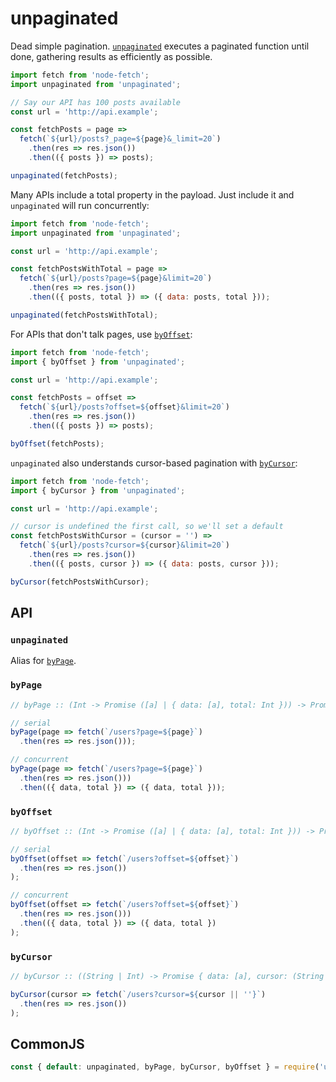# unpaginated

Dead simple pagination. [`unpaginated`](https://github.com/manuscriptmastr/unpaginated#unpaginated-1) executes a paginated function until done, gathering results as efficiently as possible.

```js
import fetch from 'node-fetch';
import unpaginated from 'unpaginated';

// Say our API has 100 posts available
const url = 'http://api.example';

const fetchPosts = page =>
  fetch(`${url}/posts?_page=${page}&_limit=20`)
    .then(res => res.json())
    .then(({ posts }) => posts);

unpaginated(fetchPosts);
```

Many APIs include a total property in the payload. Just include it and `unpaginated` will run concurrently:
```js
import fetch from 'node-fetch';
import unpaginated from 'unpaginated';

const url = 'http://api.example';

const fetchPostsWithTotal = page =>
  fetch(`${url}/posts?page=${page}&limit=20`)
    .then(res => res.json())
    .then(({ posts, total }) => ({ data: posts, total }));

unpaginated(fetchPostsWithTotal);
```

For APIs that don't talk pages, use [`byOffset`](https://github.com/manuscriptmastr/unpaginated#byoffset):
```js
import fetch from 'node-fetch';
import { byOffset } from 'unpaginated';

const url = 'http://api.example';

const fetchPosts = offset =>
  fetch(`${url}/posts?offset=${offset}&limit=20`)
    .then(res => res.json())
    .then(({ posts }) => posts);

byOffset(fetchPosts);
```

`unpaginated` also understands cursor-based pagination with [`byCursor`](https://github.com/manuscriptmastr/unpaginated#bycursor):
```js
import fetch from 'node-fetch';
import { byCursor } from 'unpaginated';

const url = 'http://api.example';

// cursor is undefined the first call, so we'll set a default
const fetchPostsWithCursor = (cursor = '') =>
  fetch(`${url}/posts?cursor=${cursor}&limit=20`)
    .then(res => res.json())
    .then(({ posts, cursor }) => ({ data: posts, cursor }));

byCursor(fetchPostsWithCursor);
```

## API

### `unpaginated`

Alias for [`byPage`](https://github.com/manuscriptmastr/unpaginated#bypage).

### `byPage`
```js
// byPage :: (Int -> Promise ([a] | { data: [a], total: Int })) -> Promise [a]

// serial
byPage(page => fetch(`/users?page=${page}`)
  .then(res => res.json()));

// concurrent
byPage(page => fetch(`/users?page=${page}`)
  .then(res => res.json()))
  .then(({ data, total }) => ({ data, total }));
```

### `byOffset`
```js
// byOffset :: (Int -> Promise ([a] | { data: [a], total: Int })) -> Promise [a]

// serial
byOffset(offset => fetch(`/users?offset=${offset}`)
  .then(res => res.json())
);

// concurrent
byOffset(offset => fetch(`/users?offset=${offset}`)
  .then(res => res.json()))
  .then(({ data, total }) => ({ data, total })
);
```

### `byCursor`
```js
// byCursor :: ((String | Int) -> Promise { data: [a], cursor: (String | Int) }) -> Promise [a]

byCursor(cursor => fetch(`/users?cursor=${cursor || ''}`)
  .then(res => res.json())
);
```

## CommonJS
```js
const { default: unpaginated, byPage, byCursor, byOffset } = require('unpaginated');
```
